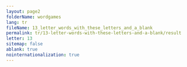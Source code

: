 ```yaml
---
layout: page2
folderName: wordgames
lang: tr
fileName: 13_letter_words_with_these_letters_and_a_blank
permalink: tr/13-letter-words-with-these-letters-and-a-blank/result
letter: 13
sitemap: false
ablank: true
nointernationalization: true
---
```

